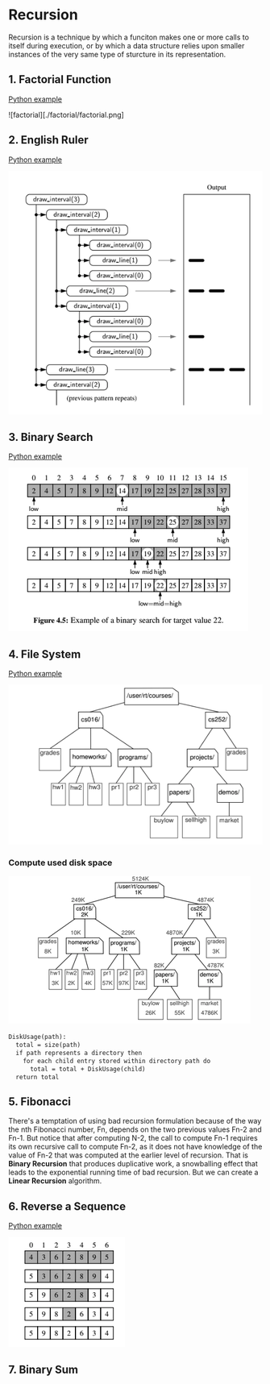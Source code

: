 # Recursion

Recursion is a technique by which a funciton makes one or more calls to itself during execution, or by which a data structure relies upon smaller instances of the very same type of sturcture in its representation.

## 1. Factorial Function

[Python example](./factorial/factorial.py)

![factorial][./factorial/factorial.png]

## 2. English Ruler

[Python example](./ruler-drawing/ruler-drawing.py)

![ruler drawing](./ruler-drawing/ruler.png)

## 3. Binary Search

[Python example](./binary-search/binary-search.py)

![bs](./binary-search/bs.png)

## 4. File System

[Python example](./file-system/fs.png)

![fs](./file-system/fs.png)

### Compute used disk space

![fs-size](./file-system/fs-size.png)

```
DiskUsage(path):
  total = size(path)
  if path represents a directory then
    for each child entry stored within directory path do
      total = total + DiskUsage(child)
  return total
```

## 5. Fibonacci

There's a temptation of using bad recursion formulation because of the way the nth Fibonacci number, Fn, depends on the two previous values Fn-2 and Fn-1. But notice that after computing N-2, the call to compute Fn-1 requires its own recursive call to compute Fn-2, as it does not have knowledge of the value of Fn-2 that was computed at the earlier level of recursion. That is __Binary Recursion__ that produces duplicative work, a snowballing effect that leads to the exponential running time of bad recursion. But we can create a __Linear Recursion__ algorithm.

## 6. Reverse a Sequence

[Python example](./reverse/reverse.py)

![reverse sequence](./reverse/reverse.png)

## 7. Binary Sum

